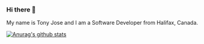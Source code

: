 ### Hi there 👋
My name is Tony Jose and I am a Software Developer from Halifax, Canada. 

[![Anurag's github stats](https://github-readme-stats.vercel.app/api?username=tonykalavanal&show_icons=true&theme=dark)](https://github.com/anuraghazra/github-readme-stats)

<!--
**tonykalavanal/tonykalavanal** is a ✨ _special_ ✨ repository because its `README.md` (this file) appears on your GitHub profile.

Here are some ideas to get you started:

- 🔭 I’m currently working on ...
- 🌱 I’m currently learning ...
- 👯 I’m looking to collaborate on ...
- 🤔 I’m looking for help with ...
- 💬 Ask me about ...
- 📫 How to reach me: ...
- 😄 Pronouns: ...
- ⚡ Fun fact: ...
-->
